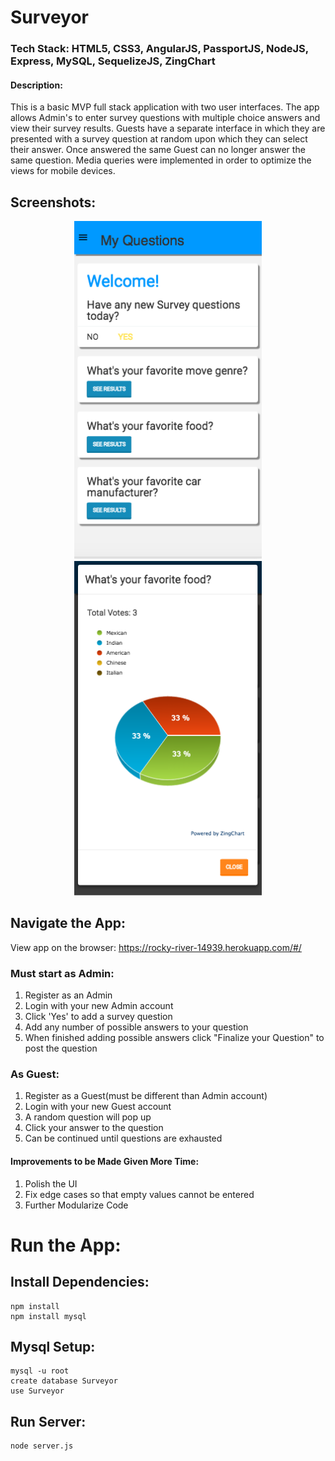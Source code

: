 # Surveyor
### Tech Stack: HTML5, CSS3, AngularJS, PassportJS, NodeJS, Express, MySQL, SequelizeJS, ZingChart
#### Description: 
This is a basic MVP full stack application with two user interfaces. The app allows Admin's to enter survey questions with multiple choice answers and view their survey results. 
Guests have a separate interface in which they are presented with a survey question at random upon which they can select their answer. Once answered the same Guest can no longer answer the same question.
Media queries were implemented in order to optimize the views for mobile devices.
## Screenshots:
<p align="center">
  <img src="/screenshots/screenshot1.png" width="300"/>
  <img src="/screenshots/screenshot2.png" width="300"/>
</p>

## Navigate the App:
View app on the browser: https://rocky-river-14939.herokuapp.com/#/

### Must start as Admin:
1. Register as an Admin
2. Login with your new Admin account
3. Click 'Yes' to add a survey question
4. Add any number of possible answers to your question
5. When finished adding possible answers click "Finalize your Question" to post the question

### As Guest:
1. Register as a Guest(must be different than Admin account)
2. Login with your new Guest account
3. A random question will pop up
4. Click your answer to the question
5. Can be continued until questions are exhausted

#### Improvements to be Made Given More Time:
1. Polish the UI
2. Fix edge cases so that empty values cannot be entered
3. Further Modularize Code

# Run the App:
## Install Dependencies:
```
npm install
npm install mysql

```
## Mysql Setup:
```
mysql -u root
create database Surveyor
use Surveyor
```
## Run Server:
```
node server.js
```

